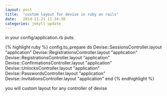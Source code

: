 ```yaml
---
layout: post
title:  "custom layout for devise in ruby on rails"
date:   2014-11-21 11:34:38
categories: jekyll update
---
```


in your config/application.rb puts:

{% highlight ruby %}
config.to_prepare do
    Devise::SessionsController.layout      "application"
    Devise::RegistrationsController.layout "application"
    Devise::RegistrationsController.layout "application"
    Devise::ConfirmationsController.layout "application"
    Devise::UnlocksController.layout       "application"
    Devise::PasswordsController.layout     "application"
    Devise::InvitationsController.layout   "application"
end
{% endhighlight %}

you will custom layout for any controller of devise
